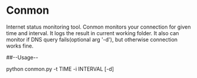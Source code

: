 # Conmon

Internet status monitoring tool. Conmon monitors your connection for given time and interval. It logs the result in current working folder. It also can monitor if DNS query fails(optional arg '-d'), but otherwise connection works fine.

##--Usage--

python conmon.py -t TIME -i INTERVAL [-d]
